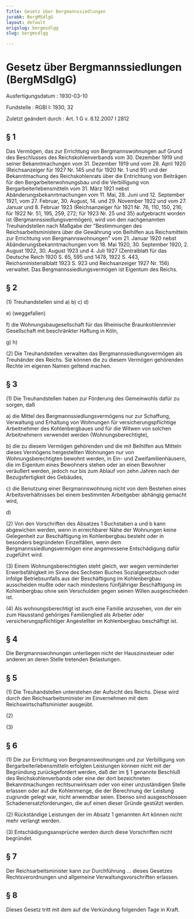 ```yaml
---
Title: Gesetz über Bergmannssiedlungen
jurabk: BergMSdlgG
layout: default
origslug: bergmsdlgg
slug: bergmsdlgg

---
```


# Gesetz über Bergmannssiedlungen (BergMSdlgG)

Ausfertigungsdatum
:   1930-03-10

Fundstelle
:   RGBl I: 1930, 32

Zuletzt geändert durch
:   Art. 1 G v. 8.12.2007 I 2812


## § 1

Das Vermögen, das zur Errichtung von Bergmannswohnungen auf Grund des
Beschlusses des
Reichskohlenverbands              vom 30. Dezember 1919 und seiner
Bekanntmachungen vom 31. Dezember 1919 und vom 28. April 1920
(Reichsanzeiger für 1927 Nr. 145 und für 1920 Nr. 1 und 91) und der
Bekanntmachung des
Reichskohlenrats              über die Entrichtung von Beiträgen für
den Bergarbeiterwohnungsbau und die Verbilligung von
Bergarbeiterlebensmitteln vom 31. März 1921 nebst
Abänderungsbekanntmachungen vom 11. Mai, 28. Juni und 12. September
1921, vom 27. Februar, 30. August, 14. und 29. November 1922 und vom
27\. Januar und 8. Februar 1923 (Reichsanzeiger für 1921 Nr. 76, 110,
150, 216; für 1922 Nr. 51, 195, 259, 272; für 1923 Nr. 25 und 35)
aufgebracht worden ist (Bergmannssiedlungsvermögen), wird von den
nachgenannten Treuhandstellen nach Maßgabe der "Bestimmungen des
Reichsarbeitsministers über die Gewährung von Beihilfen aus
Reichsmitteln zur Errichtung von Bergmannswohnungen" vom 21. Januar
1920 nebst Abänderungsbekanntmachungen vom 18. Mai 1920, 30. September
1920, 2. August 1922, 30. August 1923 und 4. Juli 1927 (Zentralblatt
für das Deutsche Reich 1920 S. 65, 595 und 1478, 1922 S. 443,
Reichsministerialblatt 1923 S. 923 und Reichsanzeiger 1927 Nr. 156)
verwaltet. Das Bergmannssiedlungsvermögen ist Eigentum des
Reichs.


## § 2

(1) Treuhandstellen sind
a)
b)
c)
d)

e)  (weggefallen)


f)  die Wohnungsbaugesellschaft für das Rheinische Braunkohlenrevier
    Gesellschaft mit beschränkter Haftung in Köln,



g)
h)

(2) Die Treuhandstellen verwalten das Bergmannssiedlungsvermögen als
Treuhänder des
Reichs.              Sie können die zu diesem Vermögen gehörenden
Rechte im eigenen Namen geltend machen.


## § 3

(1) Die Treuhandstellen haben zur Förderung des Gemeinwohls dafür zu
sorgen, daß

a)  die Mittel des Bergmannssiedlungsvermögens nur zur Schaffung,
    Verwaltung und Erhaltung von Wohnungen für versicherungspflichtige
    Arbeitnehmer des Kohlenbergbaues und für die Witwen von solchen
    Arbeitnehmern verwendet werden (Wohnungsberechtigte),


b)  die zu diesem Vermögen gehörenden und die mit Beihilfen aus Mitteln
    dieses Vermögens hergestellten Wohnungen nur von Wohnungsberechtigten
    bewohnt werden, in Ein- und Zweifamilienhäusern, die im Eigentum eines
    Bewohners stehen oder an einen Bewohner veräußert werden, jedoch nur
    bis zum Ablauf von zehn Jahren nach der Bezugsfertigkeit des Gebäudes,


c)  die Benutzung einer Bergmannswohnung nicht von dem Bestehen eines
    Arbeitsverhältnisses bei einem bestimmten Arbeitgeber abhängig gemacht
    wird,



d)

(2) Von den Vorschriften des Absatzes 1 Buchstaben a und b kann
abgewichen werden, wenn in erreichbarer Nähe der Wohnungen keine
Gelegenheit zur Beschäftigung im Kohlenbergbau besteht oder in
besonders begründeten Einzelfällen, wenn dem
Bergmannssiedlungsvermögen eine angemessene Entschädigung dafür
zugeführt wird.

(3) Einem Wohnungsberechtigten steht gleich, wer wegen verminderter
Erwerbsfähigkeit im Sinne des Sechsten Buches Sozialgesetzbuch oder
infolge Betriebsunfalls aus der Beschäftigung im Kohlenbergbau
ausscheiden mußte oder nach mindestens fünfjähriger Beschäftigung im
Kohlenbergbau ohne sein Verschulden gegen seinen Willen ausgeschieden
ist.

(4) Als wohnungsberechtigt ist auch eine Familie anzusehen, von der
ein zum Hausstand gehöriges Familienglied als Arbeiter oder
versicherungspflichtiger Angestellter im Kohlenbergbau beschäftigt
ist.


## § 4

Die Bergmannswohnungen unterliegen nicht der Hauszinssteuer oder
anderen an deren Stelle tretenden Belastungen.


## § 5

(1) Die Treuhandstellen unterstehen der Aufsicht des
Reichs.              Diese wird durch den
Reichsarbeitsminister              im Einvernehmen mit dem
Reichswirtschaftsminister              ausgeübt.

(2)

(3)


## § 6

(1) Die zur Errichtung von Bergmannswohnungen und zur Verbilligung von
Bergarbeiterlebensmitteln erfolgten Leistungen können nicht mit der
Begründung zurückgefordert werden, daß der im § 1 genannte Beschluß
des
Reichskohlenverbands              oder eine der dort bezeichneten
Bekanntmachungen rechtsunwirksam oder von einer unzuständigen Stelle
erlassen oder auf die Kohlenmenge, die der Berechnung der Leistung
zugrunde gelegt war, nicht anwendbar seien. Ebenso sind ausgeschlossen
Schadenersatzforderungen, die auf einen dieser Gründe gestützt werden.

(2) Rückständige Leistungen der im Absatz 1 genannten Art können nicht
mehr verlangt werden.

(3) Entschädigungsansprüche werden durch diese Vorschriften nicht
begründet.


## § 7

Der
Reichsarbeitsminister              kann zur Durchführung ... dieses
Gesetzes Rechtsverordnungen und allgemeine Verwaltungsvorschriften
erlassen.


## § 8

Dieses Gesetz tritt mit dem auf die Verkündung folgenden Tage in
Kraft.

